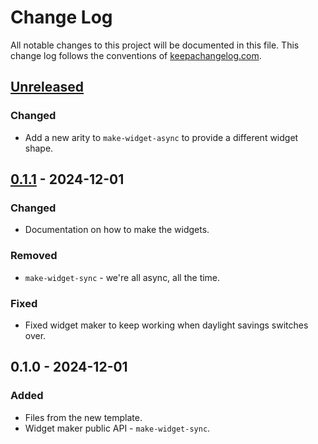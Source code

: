# Change Log

All notable changes to this project will be documented in this file. This change log follows the conventions
of [keepachangelog.com](http://keepachangelog.com/).

## [Unreleased]

### Changed

- Add a new arity to `make-widget-async` to provide a different widget shape.

## [0.1.1] - 2024-12-01

### Changed

- Documentation on how to make the widgets.

### Removed

- `make-widget-sync` - we're all async, all the time.

### Fixed

- Fixed widget maker to keep working when daylight savings switches over.

## 0.1.0 - 2024-12-01

### Added

- Files from the new template.
- Widget maker public API - `make-widget-sync`.

[Unreleased]: https://sourcehost.site/your-name/advent-of-code/compare/0.1.1...HEAD

[0.1.1]: https://sourcehost.site/your-name/advent-of-code/compare/0.1.0...0.1.1
